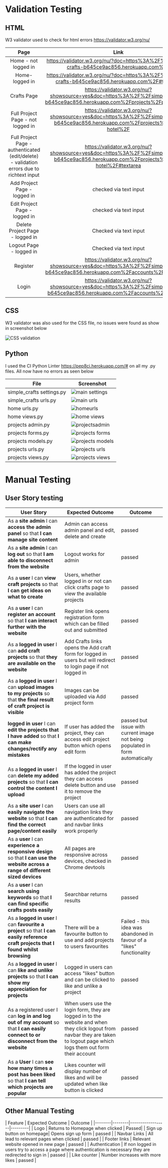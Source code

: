 # Validation Testing

## HTML

W3 validator used to check for html errors https://validator.w3.org/nu/

|Page | Link|Screenshot |Result|
|:----------:|:----------:|:----------:|:----------:|
| Home - not logged in|https://validator.w3.org/nu/?doc=https%3A%2F%2Fsimple-crafts-b645ce9ac856.herokuapp.com%2F |![home](assets/test-images/unlogged-home.jpg)|No errors|
Home-logged in| https://validator.w3.org/nu/?doc=https%3A%2F%2Fsimple-crafts-b645ce9ac856.herokuapp.com%2F#textarea |![Home logged in](assets/test-images/logged-home.jpg)|No errors|
Crafts Page| https://validator.w3.org/nu/?showsource=yes&doc=https%3A%2F%2Fsimple-crafts-b645ce9ac856.herokuapp.com%2Fprojects%2Fprojects%2F |![Crafts Page](assets/test-images/crafts-page.jpg)|No errors|
Full Project Page - not logged in| https://validator.w3.org/nu/?showsource=yes&doc=https%3A%2F%2Fsimple-crafts-b645ce9ac856.herokuapp.com%2Fprojects%2Fbee-hotel%2F |![Full Project Page](assets/test-images/full-project-unlogged.jpg)|No errors|
Full Project Page - authenticated (edit/delete) - validation errors due to richtext input| https://validator.w3.org/nu/?showsource=yes&doc=https%3A%2F%2Fsimple-crafts-b645ce9ac856.herokuapp.com%2Fprojects%2Fbee-hotel%2F#textarea |![Full Project Page - edit/delete](assets/test-images/full-proj-logged.jpg)|validation errors due to richtext input|
Add Project Page - logged in| checked via text input |![Add Project Page](assets/test-images/add-proj.jpg)|No errors|
Edit Project Page - logged in| checked via text input |![Edit Project Page](assets/test-images/edit-proj.jpg)|No errors|
Delete Project Page - logged in| Checked via text input|![Delete Project Page](assets/test-images/delete.jpg)|No errors|
Logout Page - logged in| Checked via text input|![Logout Page](assets/test-images/delete.jpg)|No errors|
Register| https://validator.w3.org/nu/?showsource=yes&doc=https%3A%2F%2Fsimple-crafts-b645ce9ac856.herokuapp.com%2Faccounts%2Fsignup%2F|![Register Page](assets/test-images/register.jpg)|No errors|
Login| https://validator.w3.org/nu/?showsource=yes&doc=https%3A%2F%2Fsimple-crafts-b645ce9ac856.herokuapp.com%2Faccounts%2Flogin%2F|![Login Page](assets/test-images/login.jpg)|No errors|
 
## CSS

W3 validator was also used for the CSS file, no issues were found as show in screenshot below

![CSS validation](assets/test-images/css-validation.jpg)



## Python

I used the CI Python Linter https://pep8ci.herokuapp.com/# on all my .py files. All now have no errors as seen below

| File      | Screenshot |
|-----------|------------|
|simple_crafts settings.py   | ![main settings](assets/test-images/main-settings.jpg) |
| simple_crafts urls.py    | ![main urls](assets/test-images/main-urls.jpg) |
| home urls.py    | ![homeurls](assets/test-images/home-urls.jpg) |
| home views.py    | ![home views](assets/test-images/home-views.jpg) |
| projects admin.py    | ![projectsadmin](assets/test-images/projects-admin.jpg) |
| projects forms.py    | ![projects forms](assets/test-images/projects-forms.jpg) |
| projects models.py    | ![projects models](assets/test-images/projects-models.jpg) |
| projects urls.py    | ![projects urls](assets/test-images/projects-urls.jpg) |
| projects views.py    | ![projects views](assets/test-images/projects-views.jpg) |

# Manual Testing

## User Story testing

| User Story      | Expected Outcome | Outcome  |
|-----------------|------------------|----------|
| As a **site admin** I can **access the admin panel** so that **I can manage site content**        | Admin can access admin panel and edit, delete and create | passed|
| As a **site admin** I can **log out** so that **I am able to disconnect from the website**       | Logout works for admin | passed |
| As a **user** I can **view craft projects** so that **I can get ideas on what to create**       | Users, whether logged in or not can click crafts page to view the available projects | passed |
| As a **user** I can **register an account** so that **I can interact further with the website**        | Register link opens registration form which can be filled out and submitted | passed |
| As a **logged in user** I can **add craft projects** so that **they are available on the website**       | Add Crafts links opens the Add craft form for logged in users but will redirect to login page if not logged in | passed |
| As a **logged in user** I can **upload images to my projects** so that **the final result of craft project is visible**        | Images can be uploaded via Add project form| passed |
| **logged in user** I can **edit the projects that I have added** so that **I can make changes/rectify any mistakes**      | If user has added the project, they can access edit project button which opens edit form | passed but issue with current image not being populated in form automatically|
|As a **logged in user** I can **delete my added projects** so that **I can control the content I upload**      | If the logged in user has added the project they can access delete button and use it to remove the project | passed |
| As a **site user** I can **easily navigate the website** so that **I can find the correct page/content easily**       | Users can use all navigation links they are authenticated for and navbar links work properly | passed |
| As a **user** I can **experience a responsive design** so that **I can use the website across a range of different sized devices**        | All pages are responsive across devices, checked in Chrome devtools | passed |
| As a **user** I can **search using keywords** so that **I can find specific crafts posts easily**       | Searchbar returns results| passed |
| As a **logged in user** I can **favourite a project** so that **I can easily reference craft projects that I found whilst browsing**|There will be a favourite button to use and add projects to users favourites |Failed - this idea was abandoned in favour of a "likes" functionality |
| As a **logged in user** I can **like and unlike projects** so that **I can show my appreciation for projects**        | Logged in users can access "likes" button and can be clicked to like and unlike a project | passed |
| As a registered user I can **log in and log out of my account** so that **I can easily connect to or disconnect from the website**      | When users use the login form, they are logged in to the website and when they click logout from navbar they are taken to logout page which logs them out form their account | passed |
| As a **User** I can **see how many times a post has been liked** so that **I can tell which projects are popular**       | Likes counter will display number of likes and will be updated when like button is clicked| passed |

## Other Manual Testing


| Feature  |  Expected Outcome | Outcome |
|--------|--------|------------------|---------|
| Logo | Returns to Homepage when clicked | Passed|
| Sign up button on homepage| Opens sign up form | passed |
| Navbar Links |  All lead to relevant pages when clicked | passed |
| Footer links |  Relevant website opened in new page | passed |
| Authentication |  If non logged in users try to access a page where authentication is necessary they are redirected to sign in | passed |
| Like counter |  Number increases with more likes | passed |
